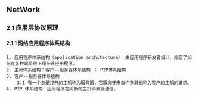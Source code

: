 ## NetWork
### 2.1 应用层协议原理
#### 2.1.1 网络应用程序体系结构
	1. 应用程序体系结构（application architecture） 由应用程序研发者设计，规定了如何在各种端系统上组织该应用程序。
	2. 主流体系结构：客户--服务器体系结构 ； P2P体系结构
	3. 客户--服务器体系结构
		3.1 有一个总是打开的主机称为服务器，它服务于来自许多其他称为客户的主机的请求。
	4. P2P 体系结构：应用程序在间断的主机间直接通信。